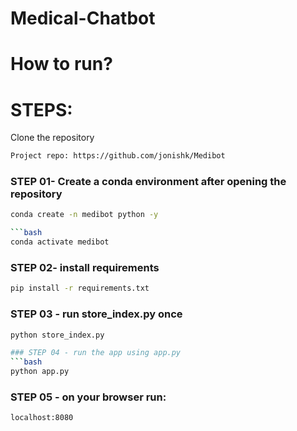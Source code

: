 # Medical-Chatbot

# How to run?

# STEPS:

Clone the repository

```bash
Project repo: https://github.com/jonishk/Medibot
```

### STEP 01- Create a conda environment after opening the repository

```bash
conda create -n medibot python -y

```bash
conda activate medibot
````
### STEP 02- install requirements
```bash
pip install -r requirements.txt
```
### STEP 03 - run store_index.py once
```bash
python store_index.py

### STEP 04 - run the app using app.py
```bash
python app.py
```
### STEP 05 - on your browser run:
```bash
localhost:8080

